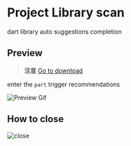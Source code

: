 # Project Library scan


dart library auto suggestions completion


## Preview

> **注意**
> [Go to download](https://plugins.jetbrains.com/plugin/18986-flutterx/edit/versions/stable/576724)

enter the `part` trigger recommendations

![Preview Gif](/videos/DartLibraryScanGif.gif)


## How to close

![close](/images/dart_library/close.png)


